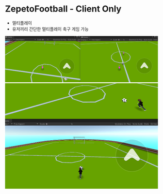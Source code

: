 # ZepetoFootball - Client Only
 
 - 멀티플레이
 - 유저끼리 간단한 멀티플레이 축구 게임 가능

![gif](Animation2.gif)  
![gif](Animation.gif)
